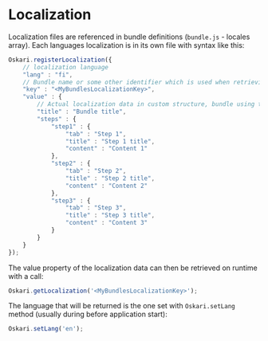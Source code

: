 # Localization

Localization files are referenced in bundle definitions (`bundle.js` - locales array). Each languages localization is in its own file with syntax like this:

```javascript
Oskari.registerLocalization({
    // localization language
    "lang" : "fi",
    // Bundle name or some other identifier which is used when retrieving this localization data
    "key" : "<MyBundlesLocalizationKey>",
    "value" : {
        // Actual localization data in custom structure, bundle using this data is responsible for interpreting the structure
        "title" : "Bundle title",
        "steps" : {
            "step1" : {
                "tab" : "Step 1",
                "title" : "Step 1 title",
                "content" : "Content 1"
            },
            "step2" : {
                "tab" : "Step 2",
                "title" : "Step 2 title",
                "content" : "Content 2"
            },
            "step3" : {
                "tab" : "Step 3",
                "title" : "Step 3 title",
                "content" : "Content 3"
            }
        }
    }
});
```

The value property of the localization data can then be retrieved on runtime with a call:

```javascript
Oskari.getLocalization('<MyBundlesLocalizationKey>');
```

The language that will be returned is the one set with `Oskari.setLang` method (usually during before application start):

```javascript
Oskari.setLang('en');
```